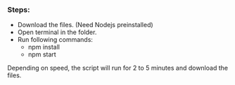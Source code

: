 

### Steps:

* Download the files. (Need Nodejs preinstalled)
* Open terminal in the folder.
* Run following commands:
  - npm install
  - npm start
        
Depending on speed, the script will run for 2 to 5 minutes and download the files.
